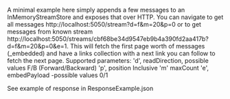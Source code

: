 A minimal example here simply appends a few messages to an InMemoryStreamStore and exposes that over HTTP. 
You can  navigate to get all messages http://localhost:5050/stream?d=f&m=20&p=0
 or to get messages from known  stream   http://localhost:5050/streams/cbf68be34d9547eb9b4a390fd2aa417b?d=f&m=20&p=0&e=1. 
 This will fetch the first page worth of messages (_embedded) and have a links collection with a next link you can follow to fetch the next page.
Supported parameters:
 'd', readDirection, possible values F/B (Forward/Backward)
'p',  position  Inclusive 
'm' maxCount
'e', embedPayload -possible values 0/1

See example of response  in ResponseExample.json


